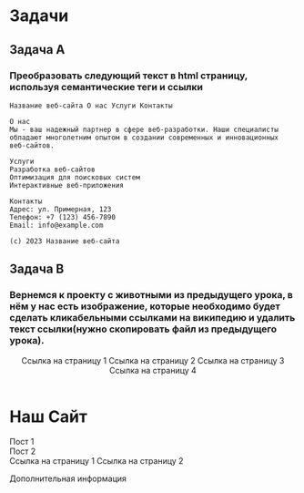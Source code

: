 # Задачи
## Задача А
### Преобразовать следующий текст в html страницу, используя семантические теги и ссылки

    Название веб-сайта О нас Услуги Контакты

    О нас
    Мы - ваш надежный партнер в сфере веб-разработки. Наши специалисты обладают многолетним опытом в создании современных и инновационных веб-сайтов.

    Услуги
    Разработка веб-сайтов
    Оптимизация для поисковых систем
    Интерактивные веб-приложения
    
    Контакты
    Адрес: ул. Примерная, 123
    Телефон: +7 (123) 456-7890
    Email: info@example.com
    
    (c) 2023 Название веб-сайта
## Задача В
### Вернемся к проекту с животными из предыдущего урока, в нём у нас есть изображение, которые необходимо будет сделать кликабельными ссылками на википедию и удалить текст ссылки(нужно скопировать файл из предыдущего урока).
<!DOCTYPE html>
<html lang="en">
<head>
  <meta charset="UTF-8">
  <meta name="viewport" content="width=device-width, initial-scale=1.0">
  <title>Document</title>
</head>
<body>
  <header>
    <nav>
        <a>Ссылка на страницу 1</a>
        <a>Ссылка на страницу 2</a>
        <a>Ссылка на страницу 3</a>
        <a>Ссылка на страницу 4</a>
    </nav>
  </header>
  <main>
      <h1>Наш Сайт</h1>
      <article>
            Пост 1
      </article>
      <article>
          Пост 2
      </article>
  </main>
  <footer>
    <nav>
      <a>Ссылка на страницу 1</a>
      <a>Ссылка на страницу 2</a>
      <p>Дополнительная информация</p>
    </nav>  
  </footer>
</body>
</html>
